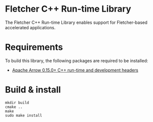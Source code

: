# Fletcher C++ Run-time Library

The Fletcher C++ Run-time Library enables support for Fletcher-based accelerated applications.

# Requirements

To build this library, the following packages are required to be installed:

* [Apache Arrow 0.15.0+ C++ run-time and development headers](https://arrow.apache.org/install)

# Build & install

```console
mkdir build
cmake ..
make
sudo make install
```
